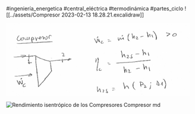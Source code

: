 #ingeniería_energetica #central_eléctrica #termodinámica #partes_ciclo
![[../assets/Compresor 2023-02-13 18.28.21.excalidraw]]


![](../assets/Pasted%20image%2020230213183623.png)

![Rendimiento isentrópico de los Compresores Compresor md](Rendimiento%20isentropico.md#Rendimiento%20isentrópico%20de%20los%20Compresores%20Compresor%20md)
